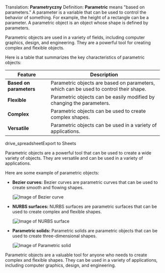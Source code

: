 Translation: **Parametryczny**
Definition:
**Parametric** means "based on parameters." A parameter is a variable that can be used to control the behavior of something. For example, the height of a rectangle can be a parameter. A parametric object is an object whose shape is defined by parameters.

Parametric objects are used in a variety of fields, including computer graphics, design, and engineering. They are a powerful tool for creating complex and flexible objects.

Here is a table that summarizes the key characteristics of parametric objects:

|Feature|Description|
|---|---|
|**Based on parameters**|Parametric objects are based on parameters, which can be used to control their shape.|
|**Flexible**|Parametric objects can be easily modified by changing the parameters.|
|**Complex**|Parametric objects can be used to create complex shapes.|
|**Versatile**|Parametric objects can be used in a variety of applications.|

drive_spreadsheetExport to Sheets

Parametric objects are a powerful tool that can be used to create a wide variety of objects. They are versatile and can be used in a variety of applications.

Here are some example of parametric objects:

- **Bezier curves:** Bezier curves are parametric curves that can be used to create smooth and flowing shapes.
    
    [![Image of Bezier curve](https://encrypted-tbn0.gstatic.com/images?q=tbn:ANd9GcQlkWGsClr6cVFHcdWWjxb8iTsW2QPG3dEJpC0fWxaf_seYQdD_oiPc8R-uWQhQ)
    
- **NURBS surfaces:** NURBS surfaces are parametric surfaces that can be used to create complex and flexible shapes.
    
    [![Image of NURBS surface](https://encrypted-tbn3.gstatic.com/images?q=tbn:ANd9GcScl_ws4wUZNf4SneFJS_lI6gKapVWNBu9rrWhUHD8SdRGsrBOZEL_-syF2ExfZ)
    
- **Parametric solids:** Parametric solids are parametric objects that can be used to create three-dimensional shapes.
    
    [![Image of Parametric solid](https://encrypted-tbn1.gstatic.com/images?q=tbn:ANd9GcSK3_hSBWRQ0jXgp8Bv6K8AlhYgXGZyJe5fZz84h9fB3Wfzv0r3GBv3uYe6I_hf)
    

Parametric objects are a valuable tool for anyone who needs to create complex and flexible shapes. They can be used in a variety of applications, including computer graphics, design, and engineering.